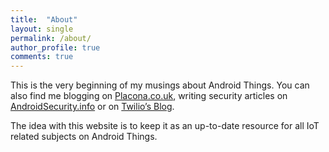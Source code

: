 ```yaml
---
title:  "About"
layout: single
permalink: /about/
author_profile: true
comments: true
---
```


This is the very beginning of my musings about Android Things. You can also find me blogging on [Placona.co.uk](https://www.placona.co.uk), writing security articles on [AndroidSecurity.info](https://www.androidsecurity.info) or on [Twilio’s Blog](https://www.twilio.com/blog).

The idea with this website is to keep it as an up-to-date resource for all IoT related subjects on Android Things.